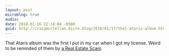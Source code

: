 ```yaml
---
layout: post
microblog: true
audio: 
date: 2018-01-16 22:14:04 -0500
guid: http://craigmcclellan.micro.blog/2018/01/17/that-ataris-album.html
---
```

That Ataris album was the first I put in my car when I got my license. Weird to be reminded of them by [a Real Estate Scam](http://www.vulture.com/2018/01/the-ataris-ex-bassist-allegedly-ran-a-real-estate-scam.html).
